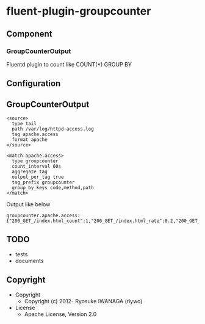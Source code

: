 # fluent-plugin-groupcounter

## Component

### GroupCounterOutput

Fluentd plugin to count like COUNT(\*) GROUP BY

## Configuration

## GroupCounterOutput

    <source>
      type tail
      path /var/log/httpd-access.log
      tag apache.access
      format apache
    </source>

    <match apache.access>
      type groupcounter
      count_interval 60s
      aggregate tag
      output_per_tag true
      tag_prefix groupcounter
      group_by_keys code,method,path
    </match>

Output like below

    groupcounter.apache.access: {"200_GET_/index.html_count":1,"200_GET_/index.html_rate":0.2,"200_GET_/index.html_percentage":100.0}

## TODO

* tests
* documents

## Copyright

* Copyright
  * Copyright (c) 2012- Ryosuke IWANAGA (riywo)
* License
  * Apache License, Version 2.0
